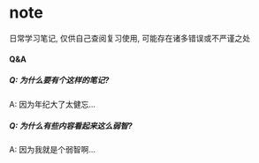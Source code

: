 # note
日常学习笔记, 仅供自己查阅复习使用, 可能存在诸多错误或不严谨之处





#### Q&A

##### Q: 为什么要有个这样的笔记?

A: 因为年纪大了太健忘...

##### Q: 为什么有些内容看起来这么弱智?

A: 因为我就是个弱智啊...